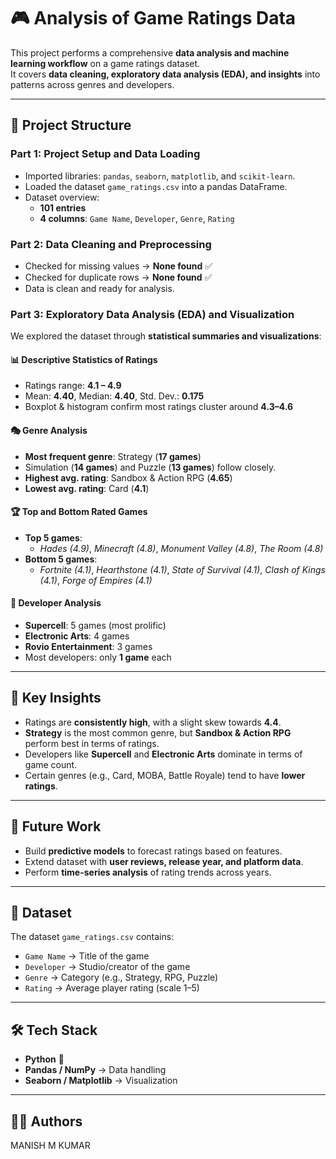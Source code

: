 # 🎮 Analysis of Game Ratings Data

This project performs a comprehensive **data analysis and machine learning workflow** on a game ratings dataset.  
It covers **data cleaning, exploratory data analysis (EDA), and insights** into patterns across genres and developers.  

---

## 📂 Project Structure

### Part 1: Project Setup and Data Loading
- Imported libraries: `pandas`, `seaborn`, `matplotlib`, and `scikit-learn`.
- Loaded the dataset `game_ratings.csv` into a pandas DataFrame.
- Dataset overview:
  - **101 entries**  
  - **4 columns**: `Game Name`, `Developer`, `Genre`, `Rating`

### Part 2: Data Cleaning and Preprocessing
- Checked for missing values → **None found** ✅  
- Checked for duplicate rows → **None found** ✅  
- Data is clean and ready for analysis.  

### Part 3: Exploratory Data Analysis (EDA) and Visualization
We explored the dataset through **statistical summaries and visualizations**:

#### 📊 Descriptive Statistics of Ratings
- Ratings range: **4.1 – 4.9**  
- Mean: **4.40**, Median: **4.40**, Std. Dev.: **0.175**  
- Boxplot & histogram confirm most ratings cluster around **4.3–4.6**  

#### 🎭 Genre Analysis
- **Most frequent genre**: Strategy (**17 games**)  
- Simulation (**14 games**) and Puzzle (**13 games**) follow closely.  
- **Highest avg. rating**: Sandbox & Action RPG (**4.65**)  
- **Lowest avg. rating**: Card (**4.1**)  

#### 🏆 Top and Bottom Rated Games
- **Top 5 games**:  
  - *Hades (4.9)*, *Minecraft (4.8)*, *Monument Valley (4.8)*, *The Room (4.8)*  
- **Bottom 5 games**:  
  - *Fortnite (4.1)*, *Hearthstone (4.1)*, *State of Survival (4.1)*, *Clash of Kings (4.1)*, *Forge of Empires (4.1)*  

#### 🏢 Developer Analysis
- **Supercell**: 5 games (most prolific)  
- **Electronic Arts**: 4 games  
- **Rovio Entertainment**: 3 games  
- Most developers: only **1 game** each  

---

## 📌 Key Insights
- Ratings are **consistently high**, with a slight skew towards **4.4**.  
- **Strategy** is the most common genre, but **Sandbox & Action RPG** perform best in terms of ratings.  
- Developers like **Supercell** and **Electronic Arts** dominate in terms of game count.  
- Certain genres (e.g., Card, MOBA, Battle Royale) tend to have **lower ratings**.  

---

## 🚀 Future Work
- Build **predictive models** to forecast ratings based on features.  
- Extend dataset with **user reviews, release year, and platform data**.  
- Perform **time-series analysis** of rating trends across years.  

---

## 📎 Dataset
The dataset `game_ratings.csv` contains:
- `Game Name` → Title of the game  
- `Developer` → Studio/creator of the game  
- `Genre` → Category (e.g., Strategy, RPG, Puzzle)  
- `Rating` → Average player rating (scale 1–5)  

---

## 🛠️ Tech Stack
- **Python** 🐍  
- **Pandas / NumPy** → Data handling  
- **Seaborn / Matplotlib** → Visualization  

---

## 👨‍💻 Authors
MANISH M KUMAR  
